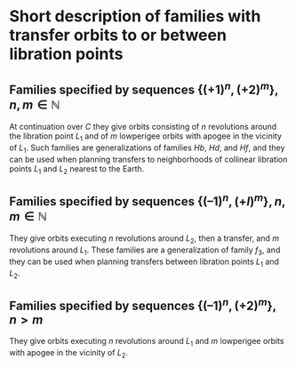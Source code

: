 # Short description of families with transfer orbits to or between libration points

## Families specified by sequences $\{(+1)^n, (+2)^m\}, n, m \in \mathbb N$ 
At continuation over $С$ they give orbits consisting of $n$ revolutions around the libration point $L_1$ and of $m$ lowperigee orbits with apogee in the vicinity of $L_1$. Such families are generalizations of families *Нb*, *Hd*, and *Hf*, and they can be used when planning transfers to neighborhoods of collinear libration points $L_1$ and $L_2$ nearest to the Earth.

## Families specified by sequences $\{(–1)^n, (+l)^m\}, n,m \in\mathbb N$ 
They give orbits executing $n$ revolutions around $L_2$, then a transfer, and $m$ revolutions around $L_1$. These families are a generalization of family $f_3$, and they can be used when planning transfers between libration points $L_1$ and $L_2$.

## Families specified by sequences $\{(–1)^n, (+2)^m\}, n > m$ 
They give orbits executing $n$ revolutions around $L_1$ and 
$m$ lowperigee orbits with apogee in the vicinity of $L_2$.


